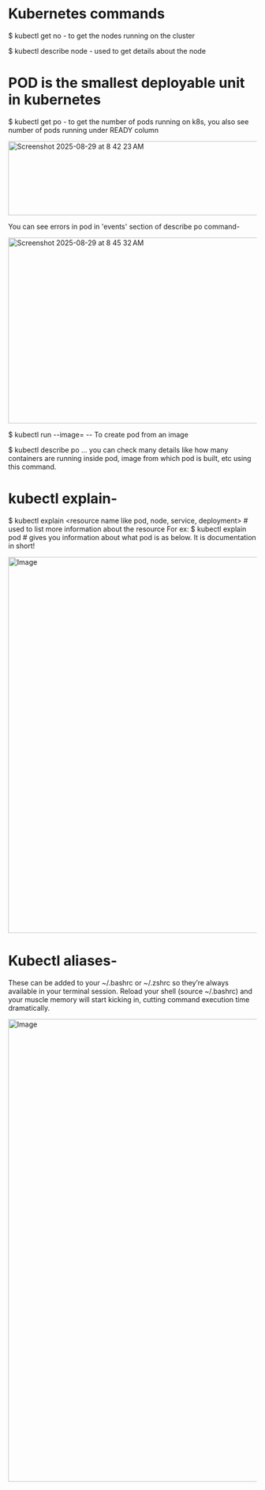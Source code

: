 # Kubernetes commands

$ kubectl get no     - to get the nodes running on the cluster

$ kubectl describe node <nodename>    - used to get details about the node

# POD is the smallest deployable unit in kubernetes

$ kubectl get po  - to get the number of pods running on k8s, you also see number of pods running under READY column

<img width="593" height="150" alt="Screenshot 2025-08-29 at 8 42 23 AM" src="https://github.com/user-attachments/assets/e9f88837-c5ac-44d2-b7b7-61e59fcadf63" />

You can see errors in pod in 'events' section of describe po command-

<img width="1013" height="376" alt="Screenshot 2025-08-29 at 8 45 32 AM" src="https://github.com/user-attachments/assets/5595f5d2-e9b6-4bd5-9488-31b8927872fd" />


$ kubectl run <pod-name> --image=<name-of-image>   -- To create pod from an image

$ kubectl describe po <podname>   ... you can check many details like how many containers are running inside pod, image from which pod is built, etc using this command.

# kubectl explain-

$ kubectl explain <resource name like pod, node, service, deployment>    # used to list more information about the resource
For ex: $ kubectl explain pod                                            # gives you information about what pod is as below. It is documentation in short!

<img width="1253" height="761" alt="Image" src="https://github.com/user-attachments/assets/e46a41bf-1dd7-437b-98a6-1e1a303f5c54" />

# Kubectl aliases-

These can be added to your ~/.bashrc or ~/.zshrc so they’re always available in your terminal session. Reload your shell (source ~/.bashrc) and your muscle memory will start kicking in, cutting command execution time dramatically.

<img width="786" height="936" alt="Image" src="https://github.com/user-attachments/assets/48e85285-fb99-447e-92b2-c396a2334fb5" />
